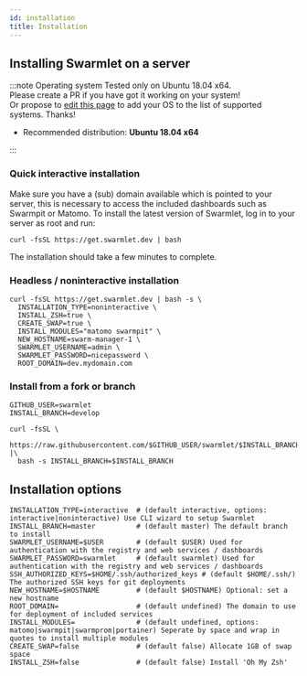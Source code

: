 ```yaml
---
id: installation
title: Installation
---
```


## Installing Swarmlet on a server

:::note Operating system
Tested only on Ubuntu 18.04 x64.  
Please create a PR if you have got it working on your system!  
Or propose to [edit this page](https://github.com/swarmlet/swarmlet-website/edit/master/docs/getting-started/installation.md) to add your OS to the list of supported systems. Thanks!

- Recommended distribution: **Ubuntu 18.04 x64**

:::

### Quick interactive installation

Make sure you have a (sub) domain available which is pointed to your server, this is necessary to access the included dashboards such as Swarmpit or Matomo.
To install the latest version of Swarmlet, log in to your server as root and run:

```shell
curl -fsSL https://get.swarmlet.dev | bash
```

The installation should take a few minutes to complete.

### Headless / noninteractive installation

```shell
curl -fsSL https://get.swarmlet.dev | bash -s \
  INSTALLATION_TYPE=noninteractive \
  INSTALL_ZSH=true \
  CREATE_SWAP=true \
  INSTALL_MODULES="matomo swarmpit" \
  NEW_HOSTNAME=swarm-manager-1 \
  SWARMLET_USERNAME=admin \
  SWARMLET_PASSWORD=nicepassword \
  ROOT_DOMAIN=dev.mydomain.com
```

### Install from a fork or branch

```shell
GITHUB_USER=swarmlet
INSTALL_BRANCH=develop

curl -fsSL \
  https://raw.githubusercontent.com/$GITHUB_USER/swarmlet/$INSTALL_BRANCH/install |\
  bash -s INSTALL_BRANCH=$INSTALL_BRANCH
```

## Installation options

```shell
INSTALLATION_TYPE=interactive  # (default interactive, options: interactive|noninteractive) Use CLI wizard to setup Swarmlet
INSTALL_BRANCH=master          # (default master) The default branch to install
SWARMLET_USERNAME=$USER        # (default $USER) Used for authentication with the registry and web services / dashboards
SWARMLET_PASSWORD=swarmlet     # (default swarmlet) Used for authentication with the registry and web services / dashboards
SSH_AUTHORIZED_KEYS=$HOME/.ssh/authorized_keys # (default $HOME/.ssh/) The authorized SSH keys for git deployments
NEW_HOSTNAME=$HOSTNAME         # (default $HOSTNAME) Optional: set a new hostname
ROOT_DOMAIN=                   # (default undefined) The domain to use for deployment of included services
INSTALL_MODULES=               # (default undefined, options: matomo|swarmpit|swarmprom|portainer) Seperate by space and wrap in quotes to install multiple modules
CREATE_SWAP=false              # (default false) Allocate 1GB of swap space
INSTALL_ZSH=false              # (default false) Install 'Oh My Zsh'
```
